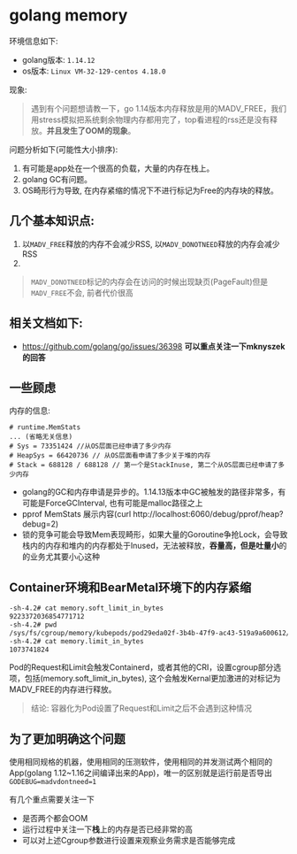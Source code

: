 # golang memory

环境信息如下:

- golang版本: `1.14.12`
- os版本: `Linux VM-32-129-centos 4.18.0`

现象:

> 遇到有个问题想请教一下，go 1.14版本内存释放是用的MADV_FREE，我们用stress模拟把系统剩余物理内存都用完了，top看进程的rss还是没有释放。**并且发生了OOM的现象**。

问题分析如下(可能性大小排序):

1. 有可能是app处在一个很高的负载，大量的内存在栈上。
2. golang GC有问题。
3. OS畸形行为导致, 在内存紧缩的情况下不进行标记为Free的内存块的释放。

## 几个基本知识点:

1. 以`MADV_FREE`释放的内存不会减少RSS, 以`MADV_DONOTNEED`释放的内存会减少RSS
2. 

> `MADV_DONOTNEED`标记的内存会在访问的时候出现缺页(PageFault)但是`MADV_FREE`不会, 前者代价很高

## 相关文档如下:

- https://github.com/golang/go/issues/36398   **可以重点关注一下mknyszek的回答**


## 一些顾虑

内存的信息: 
```
# runtime.MemStats
... (省略无关信息)
# Sys = 73351424 //从OS层面已经申请了多少内存
# HeapSys = 66420736 // 从OS层面看申请了多少关于堆的内存
# Stack = 688128 / 688128 // 第一个是StackInuse, 第二个从OS层面已经申请了多少内存
```

- golang的GC和内存申请是异步的。1.14.13版本中GC被触发的路径非常多，有可能是ForceGCInterval, 也有可能是malloc路径之上
- pprof MemStats 展示内容(curl http://localhost:6060/debug/pprof/heap\?debug\=2)
- 锁的竞争可能会导致Mem表现畸形，如果大量的Goroutine争抢Lock，会导致栈内的内存和堆内的内存都处于Inused，无法被释放，**吞量高，但是吐量小**的的业务尤其要小心这种

## Container环境和BearMetal环境下的内存紧缩

```bash
-sh-4.2# cat memory.soft_limit_in_bytes
9223372036854771712
-sh-4.2# pwd
/sys/fs/cgroup/memory/kubepods/pod29eda02f-3b4b-47f9-ac43-519a9a600612/03cafdd2a9552240eba8c44f7173c4a499842baba2d95c9bf839fae38506d360
-sh-4.2# cat memory.limit_in_bytes
1073741824
```

Pod的Request和Limit会触发Containerd，或者其他的CRI，设置cgroup部分选项，包括(memory.soft_limit_in_bytes), 这个会触发Kernal更加激进的对标记为MADV_FREE的内存进行释放。

> 结论: 容器化为Pod设置了Request和Limit之后不会遇到这种情况

## 为了更加明确这个问题

使用相同规格的机器，使用相同的压测软件，使用相同的并发测试两个相同的App(golang 1.12~1.16之间编译出来的App)，唯一的区别就是运行前是否导出`GODEBUG=madvdontneed=1`

有几个重点需要关注一下

- 是否两个都会OOM
- 运行过程中关注一下**栈**上的内存是否已经非常的高
- 可以对上述Cgroup参数进行设置来观察业务需求是否能够完成
